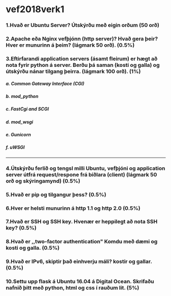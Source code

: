 # vef2018verk1

### 1.Hvað er Ubuntu Server? Útskýrðu með eigin orðum (50 orð)
### 2.Apache eða Nginx vefþjónn (http server)? Hvað gera þeir? Hver er munurinn á þeim? (lágmark 50 orð). (0.5%)
### 3.Eftirfarandi application servers (ásamt fleirum) er hægt að nota fyrir python á server. Berðu þá saman (kosti og galla) og útskýrðu nánar tilgang þeirra. (lágmark 100 orð). (1%)
##### a. Common Gateway Interface (CGI)
##### b. mod_python
##### c. FastCgi and SCGI
##### d. mod_wsgi
##### e. Gunicorn
##### f. uWSGI
--------

### 4.Útskýrðu ferlið og tengsl milli Ubuntu, vefþjóni og application server útfrá request/respone frá biðlara (client) (lágmark 50 orð og skýringamynd) (0.5%)
### 5.Hvað er pip og tilgangur þess? (0.5%)
### 6.Hver er helsti munurinn á http 1.1 og http 2.0 (0.5%)
### 7.Hvað er SSH og SSH key. Hvenær er heppilegt að nota SSH key? (0.5%)
### 8.Hvað er ,,two-factor authentication" Komdu með dæmi og kosti og galla. (0.5%)
### 9.Hvað er IPv6, skiptir það einhverju máli? kostir og gallar. (0.5%)
### 10.Settu upp flask á Ubuntu 16.04 á Digital Ocean. Skrifaðu nafnið þitt með python, html og css í rauðum lit. (5%)

